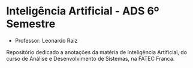 # Inteligência Artificial - ADS 6º Semestre

- Professor: Leonardo Raiz

Repositório dedicado a anotações da matéria de Inteligência Artificial, do curso de Análise e Desenvolvimento de Sistemas, na FATEC Franca.